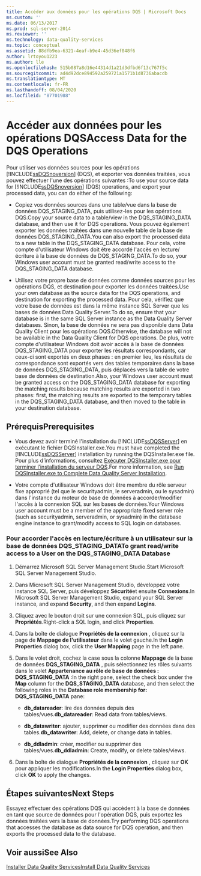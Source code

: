```yaml
---
title: Accéder aux données pour les opérations DQS | Microsoft Docs
ms.custom: ''
ms.date: 06/13/2017
ms.prod: sql-server-2014
ms.reviewer: ''
ms.technology: data-quality-services
ms.topic: conceptual
ms.assetid: 88dfb9ea-6321-4eaf-b9e4-45d36ef048f6
author: lrtoyou1223
ms.author: lle
ms.openlocfilehash: 515b087a8d16e44314d1a21d3dfbd6f13c767f5c
ms.sourcegitcommit: ad4d92dce894592a259721a1571b1d8736abacdb
ms.translationtype: MT
ms.contentlocale: fr-FR
ms.lasthandoff: 08/04/2020
ms.locfileid: "87701988"
---
```

# <a name="access-data-for-the-dqs-operations"></a><span data-ttu-id="58e79-102">Accéder aux données pour les opérations DQS</span><span class="sxs-lookup"><span data-stu-id="58e79-102">Access Data for the DQS Operations</span></span>
  <span data-ttu-id="58e79-103">Pour utiliser vos données sources pour les opérations [!INCLUDE[ssDQSnoversion](../../includes/ssdqsnoversion-md.md)] (DQS), et exporter vos données traitées, vous pouvez effectuer l'une des opérations suivantes :</span><span class="sxs-lookup"><span data-stu-id="58e79-103">To use your source data for [!INCLUDE[ssDQSnoversion](../../includes/ssdqsnoversion-md.md)] (DQS) operations, and export your processed data, you can do either of the following:</span></span>  
  
-   <span data-ttu-id="58e79-104">Copiez vos données sources dans une table/vue dans la base de données DQS_STAGING_DATA, puis utilisez-les pour les opérations DQS.</span><span class="sxs-lookup"><span data-stu-id="58e79-104">Copy your source data to a table/view in the DQS_STAGING_DATA database, and then use it for DQS operations.</span></span> <span data-ttu-id="58e79-105">Vous pouvez également exporter les données traitées dans une nouvelle table de la base de données DQS_STAGING_DATA.</span><span class="sxs-lookup"><span data-stu-id="58e79-105">You can also export the processed data to a new table in the DQS_STAGING_DATA database.</span></span> <span data-ttu-id="58e79-106">Pour cela, votre compte d'utilisateur Windows doit être accordé l'accès en lecture/écriture à la base de données de DQS_STAGING_DATA.</span><span class="sxs-lookup"><span data-stu-id="58e79-106">To do so, your Windows user account must be granted read/write access to the DQS_STAGING_DATA database.</span></span>  
  
-   <span data-ttu-id="58e79-107">Utilisez votre propre base de données comme données sources pour les opérations DQS, et destination pour exporter les données traitées.</span><span class="sxs-lookup"><span data-stu-id="58e79-107">Use your own database as the source data for the DQS operations, and destination for exporting the processed data.</span></span> <span data-ttu-id="58e79-108">Pour cela, vérifiez que votre base de données est dans la même instance SQL Server que les bases de données Data Quality Server.</span><span class="sxs-lookup"><span data-stu-id="58e79-108">To do so, ensure that your database is in the same SQL Server instance as the Data Quality Server databases.</span></span> <span data-ttu-id="58e79-109">Sinon, la base de données ne sera pas disponible dans Data Quality Client pour les opérations DQS.</span><span class="sxs-lookup"><span data-stu-id="58e79-109">Otherwise, the database will not be available in the Data Quality Client for DQS operations.</span></span> <span data-ttu-id="58e79-110">De plus, votre compte d'utilisateur Windows doit avoir accès à la base de données DQS_STAGING_DATA pour exporter les résultats correspondants, car ceux-ci sont exportés en deux phases : en premier lieu, les résultats de correspondance sont exportés vers des tables temporaires dans la base de données DQS_STAGING_DATA, puis déplacés vers la table de votre base de données de destination.</span><span class="sxs-lookup"><span data-stu-id="58e79-110">Also, your Windows user account must be granted access on the DQS_STAGING_DATA database for exporting the matching results because matching results are exported in two phases: first, the matching results are exported to the temporary tables in the DQS_STAGING_DATA database, and then moved to the table in your destination database.</span></span>  
  
## <a name="prerequisites"></a><span data-ttu-id="58e79-111">Prérequis</span><span class="sxs-lookup"><span data-stu-id="58e79-111">Prerequisites</span></span>  
  
-   <span data-ttu-id="58e79-112">Vous devez avoir terminé l'installation du [!INCLUDE[ssDQSServer](../../includes/ssdqsserver-md.md)] en exécutant le fichier DQSInstaller.exe.</span><span class="sxs-lookup"><span data-stu-id="58e79-112">You must have completed the [!INCLUDE[ssDQSServer](../../includes/ssdqsserver-md.md)] installation by running the DQSInstaller.exe file.</span></span> <span data-ttu-id="58e79-113">Pour plus d’informations, consultez [Exécuter DQSInstaller.exe pour terminer l’installation du serveur DQS](run-dqsinstaller-exe-to-complete-data-quality-server-installation.md).</span><span class="sxs-lookup"><span data-stu-id="58e79-113">For more information, see [Run DQSInstaller.exe to Complete Data Quality Server Installation](run-dqsinstaller-exe-to-complete-data-quality-server-installation.md).</span></span>  
  
-   <span data-ttu-id="58e79-114">Votre compte d'utilisateur Windows doit être membre du rôle serveur fixe approprié (tel que le securityadmin, le serveradmin, ou le sysadmin) dans l'instance du moteur de base de données à accorder/modifier l'accès à la connexion SQL sur les bases de données.</span><span class="sxs-lookup"><span data-stu-id="58e79-114">Your Windows user account must be a member of the appropriate fixed server role (such as securityadmin, serveradmin, or sysadmin) in the database engine instance to grant/modify access to SQL login on databases.</span></span>  
  
### <a name="to-grant-readwrite-access-to-a-user-on-the-dqs_staging_data-database"></a><span data-ttu-id="58e79-115">Pour accorder l'accès en lecture/écriture à un utilisateur sur la base de données DQS_STAGING_DATA</span><span class="sxs-lookup"><span data-stu-id="58e79-115">To grant read/write access to a User on the DQS_STAGING_DATA Database</span></span>  
  
1.  <span data-ttu-id="58e79-116">Démarrez Microsoft SQL Server Management Studio.</span><span class="sxs-lookup"><span data-stu-id="58e79-116">Start Microsoft SQL Server Management Studio.</span></span>  
  
2.  <span data-ttu-id="58e79-117">Dans Microsoft SQL Server Management Studio, développez votre instance SQL Server, puis développez **Sécurité**et ensuite **Connexions**.</span><span class="sxs-lookup"><span data-stu-id="58e79-117">In Microsoft SQL Server Management Studio, expand your SQL Server instance, and expand **Security**, and then expand **Logins**.</span></span>  
  
3.  <span data-ttu-id="58e79-118">Cliquez avec le bouton droit sur une connexion SQL, puis cliquez sur **Propriétés**.</span><span class="sxs-lookup"><span data-stu-id="58e79-118">Right-click a SQL login, and click **Properties**.</span></span>  
  
4.  <span data-ttu-id="58e79-119">Dans la boîte de dialogue **Propriétés de la connexion** , cliquez sur la page de **Mappage de l'utilisateur** dans le volet gauche.</span><span class="sxs-lookup"><span data-stu-id="58e79-119">In the **Login Properties** dialog box, click the **User Mapping** page in the left pane.</span></span>  
  
5.  <span data-ttu-id="58e79-120">Dans le volet droit, cochez la case sous la colonne **Mappage** de la base de données **DQS_STAGING_DATA** , puis sélectionnez les rôles suivants dans le volet **Appartenance au rôle de base de données : DQS_STAGING_DATA** :</span><span class="sxs-lookup"><span data-stu-id="58e79-120">In the right pane, select the check box under the **Map** column for the **DQS_STAGING_DATA** database, and then select the following roles in the **Database role membership for: DQS_STAGING_DATA** pane:</span></span>  
  
    -   <span data-ttu-id="58e79-121">**db_datareader**: lire des données depuis des tables/vues.</span><span class="sxs-lookup"><span data-stu-id="58e79-121">**db_datareader**: Read data from tables/views.</span></span>  
  
    -   <span data-ttu-id="58e79-122">**db_datawriter**: ajouter, supprimer ou modifier des données dans des tables.</span><span class="sxs-lookup"><span data-stu-id="58e79-122">**db_datawriter**: Add, delete, or change data in tables.</span></span>  
  
    -   <span data-ttu-id="58e79-123">**db_ddladmin**: créer, modifier ou supprimer des tables/vues.</span><span class="sxs-lookup"><span data-stu-id="58e79-123">**db_ddladmin**: Create, modify, or delete tables/views.</span></span>  
  
6.  <span data-ttu-id="58e79-124">Dans la boîte de dialogue **Propriétés de la connexion** , cliquez sur **OK** pour appliquer les modifications.</span><span class="sxs-lookup"><span data-stu-id="58e79-124">In the **Login Properties** dialog box, click **OK** to apply the changes.</span></span>  
  
## <a name="next-steps"></a><span data-ttu-id="58e79-125">Étapes suivantes</span><span class="sxs-lookup"><span data-stu-id="58e79-125">Next Steps</span></span>  
 <span data-ttu-id="58e79-126">Essayez effectuer des opérations DQS qui accèdent à la base de données en tant que source de données pour l'opération DQS, puis exportez les données traitées vers la base de données.</span><span class="sxs-lookup"><span data-stu-id="58e79-126">Try performing DQS operations that accesses the database as data source for DQS operation, and then exports the processed data to the database.</span></span>  
  
## <a name="see-also"></a><span data-ttu-id="58e79-127">Voir aussi</span><span class="sxs-lookup"><span data-stu-id="58e79-127">See Also</span></span>  
 [<span data-ttu-id="58e79-128">Installer Data Quality Services</span><span class="sxs-lookup"><span data-stu-id="58e79-128">Install Data Quality Services</span></span>](install-data-quality-services.md)  
  
  

